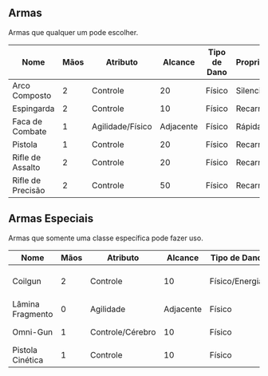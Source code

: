 ## Armas

Armas que qualquer um pode escolher.

| Nome              | Mãos | Atributo         | Alcance   | Tipo de Dano | Propriedades |
| ----------------- | ---- | ---------------- | --------- | ------------ | ------------ |
| Arco Composto     | 2    | Controle         | 20        | Físico       | Silenciosa   |
| Espingarda        | 2    | Controle         | 10        | Físico       | Recarregar   |
| Faca de Combate   | 1    | Agilidade/Físico | Adjacente | Físico       | Rápida       |
| Pistola           | 1    | Controle         | 20        | Físico       | Recarregar   |
| Rifle de Assalto  | 2    | Controle         | 20        | Físico       | Recarregar   |
| Rifle de Precisão | 2    | Controle         | 50        | Físico       | Recarregar   |

<!-- Future Ideas

Sub-metralhadora
Espingarda cano curto
HMG -->
<!-- | Manopla          | 1    | Físico           | Adjacente       | Físico         | Impacto, Prender (Exclusivos), Seguro. | -->
<!-- | Escudo Torre     | 1    | Físico           | Adjacente       | Físico         | Defender, Impacto                      | -->

## Armas Especiais

Armas que somente uma classe específica pode fazer uso.

| Nome             | Mãos | Atributo         | Alcance   | Tipo de Dano   | Propriedades                      |
| ---------------- | ---- | ---------------- | --------- | -------------- | --------------------------------- |
| Coilgun          | 2    | Controle         | 10        | Físico/Energia | Confiável, Recarregar, Silenciosa |
| Lâmina Fragmento | 0    | Agilidade        | Adjacente | Físico         | Rápida, Seguro                    |
| Omni-Gun         | 1    | Controle/Cérebro | 10        | Físico         | Especial, Recarregar              |
| Pistola Cinética | 1    | Controle         | 10        | Físico         | Especial, Recarregar              |

<!-- | Cutelo do Chef   | 1    | Físico           | Adjacente/Perto | Físico         | Especial, Recarregar                   | -->

<!-- | Mixer-Gun        | 1    | Controle         | Perto           | Variado        | Especial, Recarregar                   | -->
